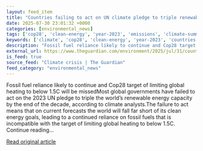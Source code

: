 ```yaml
---
layout: feed_item
title: "Countries failing to act on UN climate pledge to triple renewables, thinktank finds"
date: 2025-07-30 23:01:32 +0000
categories: [environmental_news]
tags: ['cop28', 'clean-energy', 'year-2023', 'emissions', 'climate-summit', 'fossil-fuels', 'renewable-energy']
keywords: ['climate', 'cop28', 'clean-energy', 'year-2023', 'countries', 'failing', 'emissions', 'climate-summit']
description: "Fossil fuel reliance likely to continue and Cop28 target of limiting global heating to below 1"
external_url: https://www.theguardian.com/environment/2025/jul/31/countries-failing-act-un-climate-triple-renewables-cop28
is_feed: true
source_feed: "Climate crisis | The Guardian"
feed_category: "environmental_news"
---
```


Fossil fuel reliance likely to continue and Cop28 target of limiting global heating to below 1.5C will be missedMost global governments have failed to act on the 2023 UN pledge to triple the world’s renewable energy capacity by the end of the decade, according to climate analysts.The failure to act means that on current forecasts the world will fall far short of its clean energy goals, leading to a continued reliance on fossil fuels that is incompatible with the target of limiting global heating to below 1.5C. Continue reading...

[Read original article](https://www.theguardian.com/environment/2025/jul/31/countries-failing-act-un-climate-triple-renewables-cop28)

